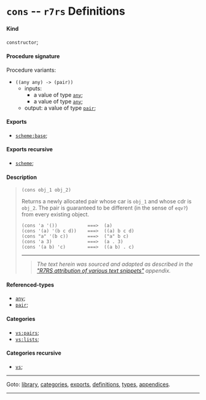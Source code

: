 

<a id='definition__r7rs__cons'></a>

# `cons` -- `r7rs` Definitions


<a id='definition__r7rs__cons__kind'></a>

#### Kind

`constructor`;


<a id='definition__r7rs__cons__procedure-signature'></a>

#### Procedure signature

Procedure variants:
 * `((any any) -> (pair))`
   * inputs:
     * a value of type [`any`](../../r7rs/types/any.md#type__r7rs__any);
     * a value of type [`any`](../../r7rs/types/any.md#type__r7rs__any);
   * output: a value of type [`pair`](../../r7rs/types/pair.md#type__r7rs__pair);


<a id='definition__r7rs__cons__exports'></a>

#### Exports

 * [`scheme:base`](../../r7rs/exports/scheme_3a_base.md#export__r7rs__scheme_3a_base);


<a id='definition__r7rs__cons__exports-recursive'></a>

#### Exports recursive

 * [`scheme`](../../r7rs/exports/scheme.md#export__r7rs__scheme);


<a id='definition__r7rs__cons__description'></a>

#### Description

> ````
> (cons obj_1 obj_2)
> ````
> 
> 
> Returns a newly allocated pair whose car is `obj_1` and whose cdr is
> `obj_2`.  The pair is guaranteed to be different (in the sense of
> `eqv?`) from every existing object.
> 
> ````
> (cons 'a '())           ===>  (a)
> (cons '(a) '(b c d))    ===>  ((a) b c d)
> (cons "a" '(b c))       ===>  ("a" b c)
> (cons 'a 3)             ===>  (a . 3)
> (cons '(a b) 'c)        ===>  ((a b) . c)
> ````
> 
> 
> ----
> > *The text herein was sourced and adapted as described in the ["R7RS attribution of various text snippets"](../../r7rs/appendices/attribution.md#appendix__r7rs__attribution) appendix.*


<a id='definition__r7rs__cons__referenced-types'></a>

#### Referenced-types

 * [`any`](../../r7rs/types/any.md#type__r7rs__any);
 * [`pair`](../../r7rs/types/pair.md#type__r7rs__pair);


<a id='definition__r7rs__cons__categories'></a>

#### Categories

 * [`vs:pairs`](../../r7rs/categories/vs_3a_pairs.md#category__r7rs__vs_3a_pairs);
 * [`vs:lists`](../../r7rs/categories/vs_3a_lists.md#category__r7rs__vs_3a_lists);


<a id='definition__r7rs__cons__categories-recursive'></a>

#### Categories recursive

 * [`vs`](../../r7rs/categories/vs.md#category__r7rs__vs);

----

Goto: [library](../../r7rs/_index.md#library__r7rs), [categories](../../r7rs/categories/_index.md#toc__r7rs__categories), [exports](../../r7rs/exports/_index.md#toc__r7rs__exports), [definitions](../../r7rs/definitions/_index.md#toc__r7rs__definitions), [types](../../r7rs/types/_index.md#toc__r7rs__types), [appendices](../../r7rs/appendices/_index.md#toc__r7rs__appendices).

----

